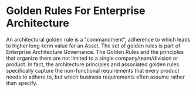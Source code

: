 # Golden Rules For Enterprise Architecture

An architectural golden rule is a "commandment", adherence to which leads to higher long-term value for an Asset. The set of golden rules is part of Enterprise Architecture Governance. The Golden Rules and the principles that organize them are not limited to a single company/team/division or product. In fact, the architecture principles and associated golden rules specifically capture the non-functional requirements that every product needs to adhere to, but which business requirements often assume rather than specify.

